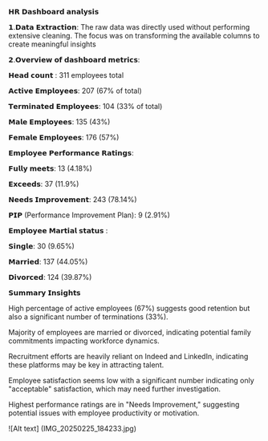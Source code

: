 𝗛𝗥 𝗗𝗮𝘀𝗵𝗯𝗼𝗮𝗿𝗱 𝗮𝗻𝗮𝗹𝘆𝘀𝗶𝘀

𝟭.𝗗𝗮𝘁𝗮 𝗘𝘅𝘁𝗿𝗮𝗰𝘁𝗶𝗼𝗻: The raw data was directly used without performing extensive cleaning. The focus was on transforming the available columns to create meaningful insights

𝟮.𝗢𝘃𝗲𝗿𝘃𝗶𝗲𝘄 𝗼𝗳 𝗱𝗮𝘀𝗵𝗯𝗼𝗮𝗿𝗱 𝗺𝗲𝘁𝗿𝗶𝗰𝘀:

𝗛𝗲𝗮𝗱 𝗰𝗼𝘂𝗻𝘁 : 311 employees total

𝗔𝗰𝘁𝗶𝘃𝗲 𝗘𝗺𝗽𝗹𝗼𝘆𝗲𝗲𝘀: 207 (67% of total)

𝗧𝗲𝗿𝗺𝗶𝗻𝗮𝘁𝗲𝗱 𝗘𝗺𝗽𝗹𝗼𝘆𝗲𝗲𝘀: 104 (33% of total)

𝗠𝗮𝗹𝗲 𝗘𝗺𝗽𝗹𝗼𝘆𝗲𝗲𝘀: 135 (43%)

𝗙𝗲𝗺𝗮𝗹𝗲 𝗘𝗺𝗽𝗹𝗼𝘆𝗲𝗲𝘀: 176 (57%)



𝗘𝗺𝗽𝗹𝗼𝘆𝗲𝗲 𝗣𝗲𝗿𝗳𝗼𝗿𝗺𝗮𝗻𝗰𝗲 𝗥𝗮𝘁𝗶𝗻𝗴𝘀:

𝗙𝘂𝗹𝗹𝘆 𝗺𝗲𝗲𝘁𝘀: 13 (4.18%)

𝗘𝘅𝗰𝗲𝗲𝗱𝘀: 37 (11.9%)

𝗡𝗲𝗲𝗱𝘀 𝗜𝗺𝗽𝗿𝗼𝘃𝗲𝗺𝗲𝗻𝘁: 243 (78.14%)

𝗣𝗜𝗣 (Performance Improvement Plan): 9 (2.91%)


𝗘𝗺𝗽𝗹𝗼𝘆𝗲𝗲 𝗠𝗮𝗿𝘁𝗶𝗮𝗹 𝘀𝘁𝗮𝘁𝘂𝘀 :

𝗦𝗶𝗻𝗴𝗹𝗲: 30 (9.65%)

𝗠𝗮𝗿𝗿𝗶𝗲𝗱: 137 (44.05%)

𝗗𝗶𝘃𝗼𝗿𝗰𝗲𝗱: 124 (39.87%)


𝗦𝘂𝗺𝗺𝗮𝗿𝘆 𝗜𝗻𝘀𝗶𝗴𝗵𝘁𝘀

High percentage of active employees (67%) suggests good retention but also a significant number of terminations (33%).


Majority of employees are married or divorced, indicating potential family commitments impacting workforce dynamics.


Recruitment efforts are heavily reliant on Indeed and LinkedIn, indicating these platforms may be key in attracting talent.


Employee satisfaction seems low with a significant number indicating only "acceptable" satisfaction, which may need further investigation.


Highest performance ratings are in "Needs Improvement," suggesting potential issues with employee productivity or motivation.


![Alt text] (IMG_20250225_184233.jpg)
